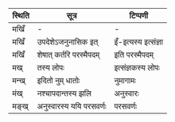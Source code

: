 | स्थिति | सूत्र | टिप्पणी |
| ----- | ------- | ------ |
| मखिँ | - | - |
| मखिँ | उपदेशेऽजनुनासिक इत् | इँ-इत्यस्य इत्संज्ञा |
| मखिँ | शेषात् कर्तरि परस्मैपदम् | इति परस्मैपदम् |
| मख् | तस्य लोपः | इत्संज्ञकस्य लोपः |
| मन्ख् | इदितो नुम् धातोः | नुमागामः |
| मंख् | नश्चापदान्तस्य झलि | अनुस्वारः |
| मङ्ख् | अनुस्वारस्य ययि परसवर्णः | परसवर्णः |

